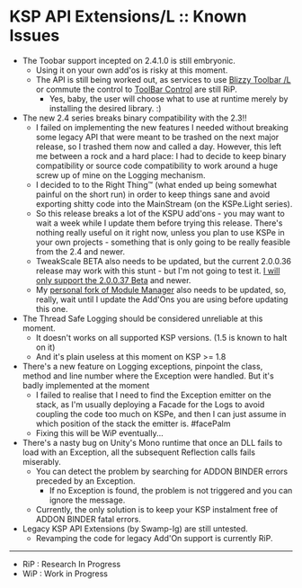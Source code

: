 # KSP API Extensions/L :: Known Issues

* The Toobar support incepted on 2.4.1.0 is still embryonic.
	+ Using it on your own add'os is risky at this moment.
	+ The API is still being worked out, as services to use [Blizzy Toolbar /L](https://github.com/net-lisias-kspu/ksp_toolbar) or commute the control to [ToolBar Control](https://forum.kerbalspaceprogram.com/index.php?/topic/169509-112x-toolbar-controller-for-modders/) are still RiP.
		- Yes, baby, the user will choose what to use at runtime merely by installing the desired library. :) 
* The new 2.4 series breaks binary compatibility with the 2.3!!
	+ I failed on implementing the new features I needed without breaking some legacy API that were meant to be trashed on the next major release, so I trashed them now and called a day. However, this left me between a rock and a hard place: I had to decide to keep binary compatibility or source code compatibility to work around a huge screw up of mine on the Logging mechanism.
	+ I decided to to the Right Thing™ (what ended up being somewhat painful on the short run) in order to keep things sane and avoid exporting shitty code into the MainStream (on the KSPe.Light series).
	+ So this release breaks a lot of the KSPU add'ons - you may want to wait a week while I update them before trying this release. There's nothing really useful on it right now, unless you plan to use KSPe in your own projects - something that is only going to be really feasible from the 2.4 and newer.
	+ TweakScale BETA also needs to be updated, but the current 2.0.0.36 release may work with this stunt - but I'm not going to test it. [I will only support the 2.0.0.37 Beta](https://github.com/net-lisias-ksp/TweakScale/releases/tag/PRERELEASE%2F2.5.0.37) and newer.
	+ My [personal fork of Module Manager](https://github.com/net-lisias-ksp/ModuleManager/releases/) also needs to be updated, so, really, wait until I update the Add'Ons you are using before updating this one.
* The Thread Safe Logging should be considered unreliable at this moment.
	+ It doesn't works on all supported KSP versions. (1.5 is known to halt on it)
	+ And it's plain useless at this moment on KSP >= 1.8
* There's a new feature on Logging exceptions, pinpoint the class, method and line number where the Exception were handled. But it's badly implemented at the moment
	- I failed to realise that I need to find the Exception emitter on the stack, as I'm usually deploying a Facade for the Logs to avoid coupling the code too much on KSPe, and then I can just assume in which position of the stack the emitter is. #facePalm
	- Fixing this will be WiP eventually... 
* There's a nasty bug on Unity's Mono runtime that once an DLL fails to load with an Exception, all the subsequent Reflection calls fails miserably.
	+ You can detect the problem by searching for ADDON BINDER errors preceded by an Exception.
		- If no Exception is found, the problem is not triggered and you can ignore the message.
	+ Currently, the only solution is to keep your KSP instalment free of ADDON BINDER fatal errors.
* Legacy KSP API Extensions (by Swamp-Ig) are still untested.
	+ Revamping the code for legacy Add'On support is currently RiP.

- - - 

* RiP : Research In Progress
* WiP : Work in Progress
